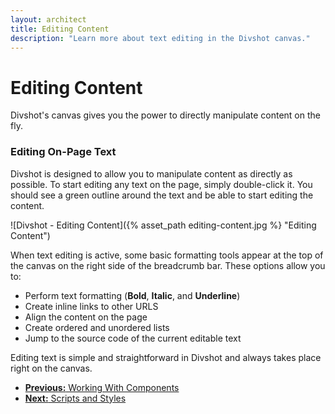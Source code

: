 ```yaml
---
layout: architect
title: Editing Content
description: "Learn more about text editing in the Divshot canvas."
---
```


<h1 class='page-header'>Editing Content</h1>

<p class='lead'>Divshot's canvas gives you the power to directly manipulate content on the fly.</p>

### Editing On-Page Text

Divshot is designed to allow you to manipulate content as directly as possible. To start editing any text on the page, simply double-click it. You should see a green outline around the text and be able to start editing the content.

![Divshot - Editing Content]({% asset_path editing-content.jpg %} "Editing Content")

When text editing is active, some basic formatting tools appear at the top of the canvas on the right side of the breadcrumb bar. These options allow you to:

* Perform text formatting (**Bold**, **Italic**, and **Underline**)
* Create inline links to other URLS
* Align the content on the page
* Create ordered and unordered lists
* Jump to the source code of the current editable text

Editing text is simple and straightforward in Divshot and always takes place right on the canvas.

<ul class="pager">
  <li><a href="/architect/guides/components"><b>Previous:</b> Working With Components</a></li>
  <li><a href="/architect/guides/scripts-and-styles"><b>Next:</b> Scripts and Styles</a></li>
</ul>